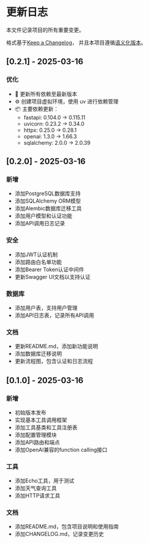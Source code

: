 # 更新日志

本文件记录项目的所有重要变更。

格式基于[Keep a Changelog](https://keepachangelog.com/zh-CN/1.0.0/)，
并且本项目遵循[语义化版本](https://semver.org/lang/zh-CN/)。

## [0.2.1] - 2025-03-16

### 优化
* 🔄 更新所有依赖至最新版本
* ⚙️ 创建项目虚拟环境，使用 uv 进行依赖管理
* 📦 主要依赖更新：
  * fastapi: 0.104.0 → 0.115.11
  * uvicorn: 0.23.2 → 0.34.0
  * httpx: 0.25.0 → 0.28.1
  * openai: 1.3.0 → 1.66.3
  * sqlalchemy: 2.0.0 → 2.0.39

## [0.2.0] - 2025-03-16

### 新增
* 添加PostgreSQL数据库支持
* 添加SQLAlchemy ORM模型
* 添加Alembic数据库迁移工具
* 添加用户模型和认证功能
* 添加API调用日志记录

### 安全
* 添加JWT认证机制
* 添加路由白名单功能
* 添加Bearer Token认证中间件
* 更新Swagger UI文档以支持认证

### 数据库
* 添加用户表，支持用户管理
* 添加API日志表，记录所有API调用

### 文档
* 更新README.md，添加新功能说明
* 添加数据库迁移说明
* 更新流程图，包含认证和日志流程

## [0.1.0] - 2025-03-16

### 新增
* 初始版本发布
* 实现基本工具调用框架
* 添加工具基类和工具注册表
* 添加配置管理模块
* 添加API路由和端点
* 添加OpenAI兼容的function calling接口

### 工具
* 添加Echo工具，用于测试
* 添加天气查询工具
* 添加HTTP请求工具

### 文档
* 添加README.md，包含项目说明和使用指南
* 添加CHANGELOG.md，记录变更历史